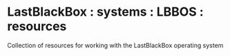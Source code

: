 # LastBlackBox : systems : LBBOS : resources

Collection of resources for working with the LastBlackBox operating system
